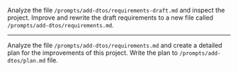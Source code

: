 Analyze the file `/prompts/add-dtos/requirements-draft.md` and inspect the project. Improve and rewrite the draft requirements to a new file called `/prompts/add-dtos/requirements.md`.

---------------------------------

Analyze the file `/prompts/add-dtos/requirements.md` and create a detailed plan for the improvements of this project. Write the plan to `/prompts/add-dtos/plan.md` file.